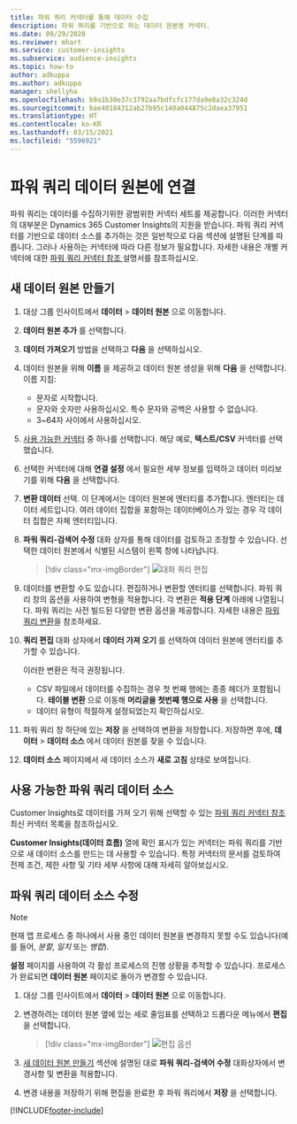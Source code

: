```yaml
---
title: 파워 쿼리 커넥터를 통해 데이터 수집
description: 파워 쿼리를 기반으로 하는 데이터 원본용 커넥터.
ms.date: 09/29/2020
ms.reviewer: mhart
ms.service: customer-insights
ms.subservice: audience-insights
ms.topic: how-to
author: adkuppa
ms.author: adkuppa
manager: shellyha
ms.openlocfilehash: b9a1b30e37c3792aa7bdfcfc177da9e8a32c324d
ms.sourcegitcommit: bae40184312ab27b95c140a044875c2daea37951
ms.translationtype: HT
ms.contentlocale: ko-KR
ms.lasthandoff: 03/15/2021
ms.locfileid: "5596921"
---
```

# <a name="connect-to-a-power-query-data-source"></a>파워 쿼리 데이터 원본에 연결

파워 쿼리는 데이터를 수집하기위한 광범위한 커넥터 세트를 제공합니다. 이러한 커넥터의 대부분은 Dynamics 365 Customer Insights의 지원을 받습니다. 파워 쿼리 커넥터를 기반으로 데이터 소스를 추가하는 것은 일반적으로 다음 섹션에 설명된 단계를 따릅니다. 그러나 사용하는 커넥터에 따라 다른 정보가 필요합니다. 자세한 내용은 개별 커넥터에 대한 [파워 쿼리 커넥터 참조 ](/power-query/connectors/) 설명서를 참조하십시오.

## <a name="create-a-new-data-source"></a>새 데이터 원본 만들기

1. 대상 그룹 인사이트에서 **데이터** > **데이터 원본** 으로 이동합니다.

1. **데이터 원본 추가** 를 선택합니다.

1. **데이터 가져오기** 방법을 선택하고 **다음** 을 선택하십시오.

1. 데이터 원본을 위해 **이름** 을 제공하고 데이터 원본 생성을 위해 **다음** 을 선택합니다. 이름 지침: 
   - 문자로 시작합니다.
   - 문자와 숫자만 사용하십시오. 특수 문자와 공백은 사용할 수 없습니다.
   - 3~64자 사이에서 사용하십시오.

1. [사용 가능한 커넥터](#available-power-query-data-sources) 중 하나를 선택합니다. 해당 예로, **텍스트/CSV** 커넥터를 선택했습니다.

1. 선택한 커넥터에 대해 **연결 설정** 에서 필요한 세부 정보를 입력하고 데이터 미리보기를 위해 **다음** 을 선택합니다.

1. **변환 데이터** 선택. 이 단계에서는 데이터 원본에 엔터티를 추가합니다. 엔터티는 데이터 세트입니다. 여러 데이터 집합을 포함하는 데이터베이스가 있는 경우 각 데이터 집합은 자체 엔터티입니다.

1. **파워 쿼리-검색어 수정** 대화 상자를 통해 데이터를 검토하고 조정할 수 있습니다. 선택한 데이터 원본에서 식별된 시스템이 왼쪽 창에 나타납니다.

   > [!div class="mx-imgBorder"]
   > ![대화 쿼리 편집](media/data-manager-configure-edit-queries.png "대화 쿼리 편집")

1. 데이터를 변환할 수도 있습니다. 편집하거나 변환할 엔터티를 선택합니다. 파워 쿼리 창의 옵션을 사용하여 변형을 적용합니다. 각 변환은 **적용 단계** 아래에 나열됩니다. 파워 쿼리는 사전 빌드된 다양한 변환 옵션을 제공합니다. 자세한 내용은 [파워 쿼리 변환](/power-query/power-query-what-is-power-query#transformations)을 참조하세요.

1. **쿼리 편집** 대화 상자에서 **데이터 가져 오기** 를 선택하여 데이터 원본에 엔터티를 추가할 수 있습니다.

   이러한 변환은 적극 권장됩니다.

   - CSV 파일에서 데이터를 수집하는 경우 첫 번째 행에는 종종 헤더가 포함됩니다. **테이블 변환** 으로 이동해 **머리글을 첫번째 행으로 사용** 을 선택합니다.
   - 데이터 유형이 적절하게 설정되었는지 확인하십시오.

1. 파워 쿼리 창 하단에 있는 **저장** 을 선택하여 변환을 저장합니다. 저장하면 후에, **데이터** > **데이터 소스** 에서 데이터 원본를 찾을 수 있습니다.

1. **데이터 소스** 페이지에서 새 데이터 소스가 **새로 고침** 상태로 보여집니다.

## <a name="available-power-query-data-sources"></a>사용 가능한 파워 쿼리 데이터 소스

Customer Insights로 데이터를 가져 오기 위해 선택할 수 있는 [파워 쿼리 커넥터 참조](/power-query/connectors/) 최신 커넥터 목록을 참조하십시오. 

**Customer Insights(데이터 흐름)** 열에 확인 표시가 있는 커넥터는 파워 쿼리를 기반으로 새 데이터 소스를 만드는 데 사용할 수 있습니다. 특정 커넥터의 문서를 검토하여 전제 조건, 제한 사항 및 기타 세부 사항에 대해 자세히 알아보십시오.

## <a name="edit-power-query-data-sources"></a>파워 쿼리 데이터 소스 수정

> [!NOTE]
> 현재 앱 프로세스 중 하나에서 사용 중인 데이터 원본을 변경하지 못할 수도 있습니다(예를 들어, *분할*, *일치* 또는 *병합*). 
>
> **설정** 페이지를 사용하여 각 활성 프로세스의 진행 상황을 추적할 수 있습니다. 프로세스가 완료되면 **데이터 원본** 페이지로 돌아가 변경할 수 있습니다.

1. 대상 그룹 인사이트에서 **데이터** > **데이터 원본** 으로 이동합니다.

2. 변경하려는 데이터 원본 옆에 있는 세로 줄임표를 선택하고 드롭다운 메뉴에서 **편집** 을 선택합니다.

   > [!div class="mx-imgBorder"]
   > ![편집 옵션](media/edit-option-data-sources.png "편집 옵션")

3. [새 데이터 원본 만들기](#create-a-new-data-source) 섹션에 설명된 대로 **파워 쿼리-검색어 수정** 대화상자에서 변경사항 및 변환을 적용합니다.

4. 변경 내용을 저장하기 위해 편집을 완료한 후 파워 쿼리에서 **저장** 을 선택합니다.


[!INCLUDE[footer-include](../includes/footer-banner.md)]